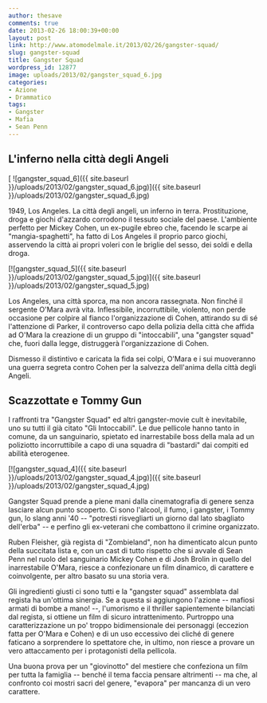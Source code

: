 ```yaml
---
author: thesave
comments: true
date: 2013-02-26 18:00:39+00:00
layout: post
link: http://www.atomodelmale.it/2013/02/26/gangster-squad/
slug: gangster-squad
title: Gangster Squad
wordpress_id: 12877
image: uploads/2013/02/gangster_squad_6.jpg
categories:
- Azione
- Drammatico
tags:
- Gangster
- Mafia
- Sean Penn
---
```


## L'inferno nella città degli Angeli

[
![gangster_squad_6]({{ site.baseurl }}/uploads/2013/02/gangster_squad_6.jpg)]({{ site.baseurl }}/uploads/2013/02/gangster_squad_6.jpg)

1949, Los Angeles. La città degli angeli, un inferno in terra. Prostituzione, droga e giochi d'azzardo corrodono il tessuto sociale del paese. L'ambiente perfetto per Mickey Cohen, un ex-pugile ebreo che, facendo le scarpe ai "mangia-spaghetti", ha fatto di Los Angeles il proprio parco giochi, asservendo la città ai propri voleri con le briglie del sesso, dei soldi e della droga.

[![gangster_squad_5]({{ site.baseurl }}/uploads/2013/02/gangster_squad_5.jpg)]({{ site.baseurl }}/uploads/2013/02/gangster_squad_5.jpg)

Los Angeles, una città sporca, ma non ancora rassegnata. Non finché il sergente O'Mara avrà vita. Inflessibile, incorruttibile, violento, non perde occasione per colpire al fianco l'organizzazione di Cohen, attirando su di sé l'attenzione di Parker, il controverso capo della polizia della città che affida ad O'Mara la creazione di un gruppo di "intoccabili", una "gangster squad" che, fuori dalla legge, distruggerà l'organizzazione di Cohen.

Dismesso il distintivo e caricata la fida sei colpi, O'Mara e i sui muoveranno una guerra segreta contro Cohen per la salvezza dell'anima della città degli Angeli.

## Scazzottate e Tommy Gun

I raffronti tra "Gangster Squad" ed altri gangster-movie cult è inevitabile, uno su tutti il già citato "Gli Intoccabili". Le due pellicole hanno tanto in comune, da un sanguinario, spietato ed inarrestabile boss della mala ad un poliziotto incorruttibile a capo di una squadra di "bastardi" dai compiti ed abilità eterogenee.

[![gangster_squad_4]({{ site.baseurl }}/uploads/2013/02/gangster_squad_4.jpg)]({{ site.baseurl }}/uploads/2013/02/gangster_squad_4.jpg)

Gangster Squad prende a piene mani dalla cinematografia di genere senza lasciare alcun punto scoperto. Ci sono l'alcool, il fumo, i gangster, i Tommy gun, lo slang anni '40 -- "potresti risvegliarti un giorno dal lato sbagliato dell'erba" -- e perfino gli ex-veterani che combattono il crimine organizzato.

Ruben Fleisher, già regista di "Zombieland", non ha dimenticato alcun punto della succitata lista e, con un cast di tutto rispetto che si avvale di Sean Penn nel ruolo del sanguinario Mickey Cohen e di Josh Brolin in quello del inarrestabile O'Mara, riesce a confezionare un film dinamico, di carattere e coinvolgente, per altro basato su una storia vera.

Gli ingredienti giusti ci sono tutti e la "gangster squad" assemblata dal regista ha un'ottima sinergia. Se a questa si aggiungono l'azione -- mafiosi armati di bombe a mano! --, l'umorismo e il thriller sapientemente bilanciati dal regista, si ottiene un film di sicuro intrattenimento. Purtroppo una caratterizzazione un po' troppo bidimensionale dei personaggi (eccezion fatta per O'Mara e Cohen) e di un uso eccessivo dei cliché di genere faticano a sorprendere lo spettatore che, in ultimo, non riesce a provare un vero attaccamento per i protagonisti della pellicola.

Una buona prova per un "giovinotto" del mestiere che confeziona un film per tutta la famiglia -- benché il tema faccia pensare altrimenti -- ma che, al confronto coi mostri sacri del genere, "evapora" per mancanza di un vero carattere.
